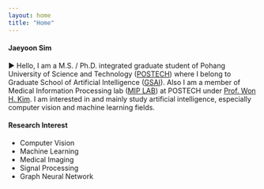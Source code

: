 ```yaml
---
layout: home
title: "Home"
---
```


#### Jaeyoon Sim
▶︎ Hello, I am a M.S. / Ph.D. integrated graduate student of Pohang University of Science and Technology ([POSTECH](https://www.postech.ac.kr/)) where I belong to Graduate School of Artificial Intelligence ([GSAI](https://ai.postech.ac.kr/)). Also I am a member of Medical Information Processing lab ([MIP LAB](http://mip.postech.ac.kr)) at POSTECH under [Prof. Won H. Kim](https://wwplato.github.io/). I am interested in and mainly study artificial intelligence, especially computer vision and machine learning fields. 
<br/>

#### Research Interest
- Computer Vision
- Machine Learning
- Medical Imaging
- Signal Processing
- Graph Neural Network